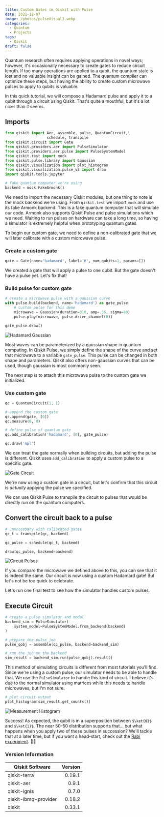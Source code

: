 ```yaml
---
title: Custom Gates in Qiskit with Pulse
date: 2021-12-07
image: /photos/pulseVisual3.webp
categories:
  - Quantum
  - Projects
tags:
  - Qiskit
draft: false
---
```


Quantum research often requires applying operations in novel ways; however, it's occasionally necessary to create gates to reduce circuit length. If too many operations are applied to a qubit, the quantum state is lost and no valuable insight can be gained. The quantum compiler can optimize these steps, but having the ability to create custom microwave pulses to apply to qubits is valuable.

In this quick tutorial, we will compose a Hadamard pulse and apply it to a qubit through a circuit using Qiskit. That's quite a mouthful, but it's a lot nicer than it seems.

## Imports

```python
from qiskit import Aer, assemble, pulse, QuantumCircuit,\
                   schedule, transpile
from qiskit.circuit import Gate
from qiskit.providers.aer import PulseSimulator
from qiskit.providers.aer.pulse import PulseSystemModel
from qiskit.test import mock
from qiskit.pulse.library import Gaussian
from qiskit.visualization import plot_histogram
from qiskit.visualization.pulse_v2 import draw
import qiskit.tools.jupyter

# fake quantum computer we're using
backend = mock.FakeArmonk()
```

We need to import the necessary Qiskit modules, but one thing to note is the mock backend we're using. From `qiskit.test` we import `mock` and use its fake Armonk backend. This is a fake quantum computer that will simulate our code. Armonk also supports Qiskit Pulse and pulse simulations which we need. Waiting to run pulses on hardware can take a long time, so having a simulator is extremely helpful when prototyping quantum gates.

To begin our custom gate, we need to define a non-calibrated gate that we will later calibrate with a custom microwave pulse.

### Create a custom gate

```python
gate = Gate(name='hadamard', label='H', num_qubits=1, params=[])
```

We created a gate that will apply a pulse to one qubit. But the gate doesn't have a pulse yet. Let's fix that!

### Build pulse for custom gate

```python
# create a microwave pulse with a gaussian curve
with pulse.build(backend, name='hadamard') as gate_pulse:
    # custom pulse for this demo
    microwave = Gaussian(duration=310, amp=.36, sigma=80)
    pulse.play(microwave, pulse.drive_channel(0))

gate_pulse.draw()
```

![Hadamard Gaussian](/photos/pulseVisual1.webp)

Most waves can be parameterized by a gaussian shape in quantum computing. In Qiskit Pulse, we simply define the shape of the curve and set that microwave to a variable `gate_pulse`. This pulse can be changed in both shape and parameters. Qiskit also offers non-gaussian curves that can be used, though gaussian is most commonly seen.

The next step is to attach this microwave pulse to the custom gate we initialized.

### Use custom gate

```python
qc = QuantumCircuit(1, 1)

# append the custom gate
qc.append(gate, [0])
qc.measure(0, 0)

# define pulse of quantum gate
qc.add_calibration('hadamard', [0], gate_pulse)

qc.draw('mpl')
```

We can treat the gate normally when building circuits, but adding the pulse is different. Qiskit uses `add_calibration` to apply a custom pulse to a specific gate.

![Gate Circuit](/photos/pulseVisual2.webp)

We're now using a custom gate in a circuit, but let's confirm that this circuit is _actually_ applying the pulse we specified.

We can use Qiskit Pulse to transpile the circuit to pulses that would be directly run on the quantum computers.

## Convert the circuit back to a pulse

```python
# unnecessary with calibrated gates
qc_t = transpile(qc, backend)

qc_pulse = schedule(qc_t, backend)

draw(qc_pulse, backend=backend)
```

![Circuit Pulses](/photos/pulseVisual3.webp)

If you compare the microwave we defined above to this, you can see that it is indeed the same. Our circuit is now using a custom Hadamard gate! But let's not be too quick to celebrate.

Let's run one final test to see how the simulator handles custom pulses.

## Execute Circuit

```python
# create a pulse simulator and model
backend_sim = PulseSimulator(
    system_model=PulseSystemModel.from_backend(backend)
)

# prepare the pulse job
pulse_qobj = assemble(qc_pulse, backend=backend_sim)

# run the job on the backend
sim_result = backend_sim.run(pulse_qobj).result()
```

This method of simulating circuits is different from most tutorials you'll find. Since we're using a custom pulse, our simulator needs to be able to handle that. We use the `PulseSimulator` to handle this kind of circuit. I believe it's due to the normal simulator using matrices while this needs to handle microwaves, but I'm not sure.

```python
# plot circuit output
plot_histogram(sim_result.get_counts())
```

![Measurement Histogram](/photos/pulseVisual4.webp)

Success! As expected, the qubit is in a superposition between `$\ket{0}$` and `$\ket{1}$`. The near 50-50 distribution supports that… but what happens when you apply two of these pulses in succession? We'll tackle that at a later time, but if you want a head-start, check out the [Rabi experiment](https://qiskit.org/textbook/ch-quantum-hardware/calibrating-qubits-pulse.html). 😵‍💫

### Version Information

| Qiskit Software      | Version |
| -------------------- | ------: |
| qiskit-terra         |  0.19.1 |
| qiskit-aer           |   0.9.1 |
| qiskit-ignis         |   0.7.0 |
| qiskit-ibmq-provider |  0.18.2 |
| qiskit               |  0.33.1 |
